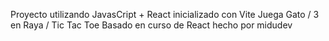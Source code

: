 Proyecto utilizando JavasCript + React inicializado con Vite
Juega  Gato / 3 en Raya / Tic Tac Toe
Basado en curso de React hecho por midudev
